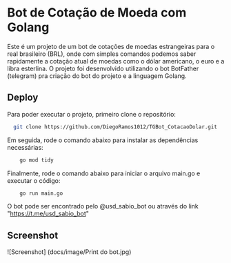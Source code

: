 
# Bot de Cotação de Moeda com Golang

Este é um projeto de um bot de cotações de moedas estrangeiras para o real brasileiro (BRL), onde com simples comandos podemos saber rapidamente a cotação atual de moedas como o dólar americano, o euro e a libra esterlina. O projeto foi desenvolvido utilizando o bot BotFather (telegram) pra criação do bot do projeto e a linguagem Golang.

## Deploy

Para poder executar o projeto, primeiro clone o repositório:

```bash
  git clone https://github.com/DiegoRamos1012/TGBot_CotacaoDolar.git
```

Em seguida, rode o comando abaixo para instalar as dependências necessárias:

```bash
    go mod tidy
```

Finalmente, rode o comando abaixo para iniciar o arquivo main.go e executar o código:

```bash
    go run main.go
```
O bot pode ser encontrado pelo @usd_sabio_bot ou através do link "https://t.me/usd_sabio_bot"

## Screenshot

![Screenshot] (docs/image/Print do bot.jpg)
